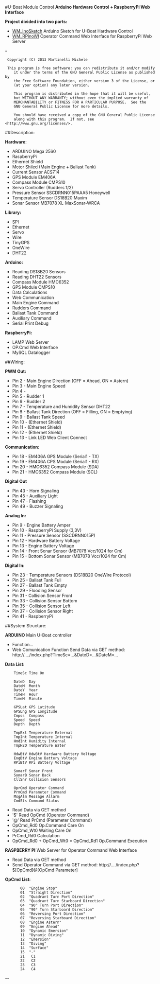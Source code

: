 #U-Boat Module Control
**Arduino Hardware Control + RaspberryPi Web Interface**

**Project divided into two parts:**

* [WM_InoSketch](WM_InoSketch/) Arduino Sketch for U-Boat Hardware Control 
* [WM_RPinoWI](WM_RPinoWI/)  Operator Command Web Interface for RaspberryPi Web Server
    	 

**-**

     Copyright (C) 2013 Martinelli Michele

     This program is free software: you can redistribute it and/or modify
    	it under the terms of the GNU General Public License as published by
    	the Free Software Foundation, either version 3 of the License, or
    	(at your option) any later version.

    	This program is distributed in the hope that it will be useful,
    	but WITHOUT ANY WARRANTY; without even the implied warranty of
    	MERCHANTABILITY or FITNESS FOR A PARTICULAR PURPOSE.  See the
    	GNU General Public License for more details.

    	You should have received a copy of the GNU General Public License
    	along with this program.  If not, see <http://www.gnu.org/licenses/>.
     

##Description:

**Hardware:**
  * ARDUINO Mega 2560
  * RaspberryPi
  * Ethernet Shield
  * Motor Shiled (Main Engine + Ballast Tank)
  * Current Sensor ACS714
  * GPS Module EM406A
  * Compass Module CMPS10
  * Servo Controller (Rudders 1/2)
  * Pressure Sensor SSCDRNN015PAAA5 Honeywell
  * Temperature Sensor DS18B20 Maxim
  * Sonar Sensor MB7078 XL-MaxSonar-WRCA 

**Library:**
  * SPI
  * Ethernet
  * Servo
  * Wire
  * TinyGPS
  * OneWire
  * DHT22

**Arduino:**
 * Reading DS18B20 Sensors
 * Reading DHT22 Sensors
 * Compass Module HMC6352
 * GPS Module CMPS10
 * Data Calculations
 * Web Communication
 * Main Engine Command
 * Rudders Command
 * Ballast Tank Command
 * Auxiliary Command
 * Serial Print Debug

**RaspberryPi:**
 * LAMP Web Server
 * OP.Cmd Web Interface
 * MySQL Datalogger

##Wiring:

**PWM Out:**
  * Pin 2  - Main Engine Direction (OFF = Ahead, ON = Astern)
  * Pin 3  - Main Engine Speed
  * Pin 4  -
  * Pin 5  - Rudder 1
  * Pin 6  - Rudder 2
  * Pin 7  - Temperature and Humidity Sensor DHT22
  * Pin 8  - Ballast Tank Direction (OFF = Filling, ON = Emptying)
  * Pin 9  - Ballast Tank Speed
  * Pin 10 - (Ethernet Shield)
  * Pin 11 - (Ethernet Shield)
  * Pin 12 - (Ethernet Shield)
  * Pin 13 - Link LED Web Client Connect

**Communication:**
  * Pin 18 - EM406A GPS Module (Serial1 - TX)
  * Pin 19 - EM406A CPS Module (Serial1 - RX)
  * Pin 20 - HMC6352 Compass Module (SDA)
  * Pin 21 - HMC6352 Compass Module (SCL)

**Digital Out**
  * Pin 43 - Horn Signaling
  * Pin 45 - Auxiliary Light
  * Pin 47 - Flashing
  * Pin 49 - Buzzer Signaling

**Analog In:**
  * Pin 9  - Engine Battery Amper
  * Pin 10 - RaspberryPi Supply (3,3V)
  * Pin 11 - Pressure Sensor (SSCDRNN015P)
  * Pin 12 - Hardware Battery Voltage
  * Pin 13 - Engine Battery Voltage
  * Pin 14 - Front Sonar Sensor (MB7078 Vcc/1024 for Cm)
  * Pin 15 - Bottom Sonar Sensor (MB7078 Vcc/1024 for Cm)

**Digital In:**
  * Pin 23 - Temperature Sensors (DS18B20 OneWire Protocol)
  * Pin 25 - Ballast Tank Full
  * Pin 27 - Ballast Tank Empty
  * Pin 29 - Flooding Sensor
  * Pin 31 - Collision Sensor Front
  * Pin 33 - Collision Sensor Bottom
  * Pin 35 - Collision Sensor Left
  * Pin 37 - Collision Sensor Right
  * Pin 41 - RaspberryPi 
 

##System Structure:

**ARDUINO**
Main U-Boat controller
- Function...
- Web Comunication Function
     Send Data via GET method:   
  	http://..../index.php?TimeSc=...&DateD=...&DateM=...

**Data List:**
	
	
       	TimeSc Time On
       	       	
     	DateD  Day
     	DateM  Month
     	DateY  Year
     	TimeH  Hour
     	TimeM  Minute
     	
     	GPSLat GPS Latitude
     	GPSLng GPS Longitude
     	Cmpss  Compass
     	Speed  Speed
     	Depth  Depth
     	     	   	
     	TmpExt Temperature External
     	TmpInt Temperature Internal
     	HmdInt Humidity Internal
     	TmpH2O Temperature Water
     	
     	HdwBtV HdwBtV Hardware Battery Voltage
     	EngBtV Engine Battery Voltage
     	RPiBtV RPi Battery Voltage
     	
     	SonarF Sonar Front
     	SonarB Sonar Back
     	CllSnr Collision Sensors
     	
     	OprCmd Operator Command
     	PrmCmd Parameter Command
     	MsgAlm Message Allarm
     	CmdSts Command Status
     	     	

- 	Read Data via GET method
- 	'$' Read OpCmd (Operator Command)
- 	'@' Read PrCmd (Parameter Command)
- 	OpCmd_Rd0 Op.Command Care On
- 	OpCmd_Wt0 Waiting Care On
- 	PrCmd_Rd0 Calculation
- 	OpCmd_Rd0 + OpCmd_Wt0 = OpCmd_Rd1 Op.Command Execution


**RASPBERRY PI**
Web Server for Operator Command Web Interface
-  Read Data via GET method
-  Send Operator Command via GET method:
	http://..../index.php?$[OpCmd]@[OpCmd Parameter]

**OpCmd List:**
	
	
           00  "Engine Stop"
           01  "Straight Direction"
           02  "Quadrant Turn Port Direction"
           03  "Quadrant Turn Starboard Direction"
           04  "90° Turn Port Direction"
           05  "90° Turn Starboard Direction"
           06  "Reversing Port Direction"
           07  "Reversing Starboard Direction"
           08  "Engine Astern"
           09  "Engine Ahead"
           10  "Dynamic Emersion"
           11  "Dynamic Diving"
           12  "Emersion"
           13  "Diving"
           14  "Surface"
           15  "-"
           21   C1
           22   C2
           23   C3
           24   C4

--

